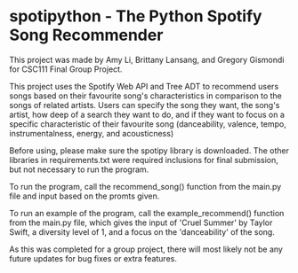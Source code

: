 # spotipython - The Python Spotify Song Recommender
This project was made by Amy Li, Brittany Lansang, and Gregory Gismondi for CSC111 Final Group Project.

This project uses the Spotify Web API and Tree ADT to recommend users songs based on their favourite song's characteristics in comparison to the songs of related artists.
Users can specify the song they want, the song's artist, how deep of a search they want to do, 
and if they want to focus on a specific characteristic of their favourite song (danceability, valence, tempo, instrumentalness, energy, and acousticness)

Before using, please make sure the spotipy library is downloaded. 
The other libraries in requirements.txt were required inclusions for final submission, but not necessary to run the program.

To run the program, call the recommend_song() function from the main.py file and input based on the promts given.

To run an example of the program, call the example_recommend() function from the main.py file, which gives the input of 'Cruel Summer' by Taylor Swift,
a diversity level of 1, and a focus on the 'danceability' of the song.

As this was completed for a group project, there will most likely not be any future updates for bug fixes or extra features.
